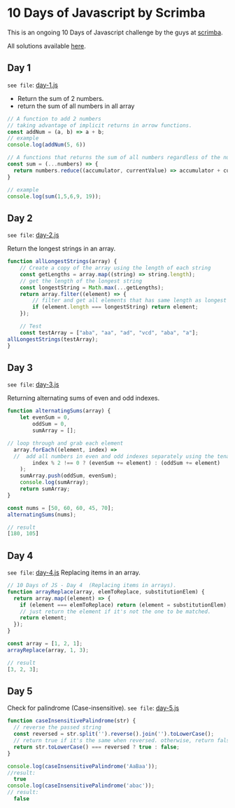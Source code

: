 # 10 Days of Javascript by Scrimba

This is an ongoing 10 Days of Javascript challenge by the guys at [scrimba](https://scrimba.com).

All solutions available [here](./JS-solutions/).

## Day 1

`see file`: [day-1.js](./JS-solutions/day-1.js)

- Return the sum of 2 numbers.
- return the sum of all numbers in all array

```Javascript
// A function to add 2 numbers
// taking advantage of implicit returns in arrow functions.
const addNum = (a, b) => a + b;
// example
console.log(addNum(5, 6))

// A functions that returns the sum of all numbers regardless of the number of parameters.
const sum = (...numbers) => {
  return numbers.reduce((accumulator, currentValue) => accumulator + currentValue, 0);
}

// example
console.log(sum(1,5,6,9, 19));
```

## Day 2

`see file`: [day-2.js](./JS-solutions/day-2.js)

Return the longest strings in an array.

```Javascript
function allLongestStrings(array) {
    // Create a copy of the array using the length of each string
    const getLengths = array.map((string) => string.length);
    // get the length of the longest string
    const longestString = Math.max(...getLengths);
    return array.filter((element) => {
        // filter and get all elements that has same length as longest string
        if (element.length === longestString) return element;
    });

    // Test
    const testArray = ["aba", "aa", "ad", "vcd", "aba", "a"];
allLongestStrings(testArray);
}
```

## Day 3

`see file`: [day-3.js](./JS-solutions/day-3.js)

Returning alternating sums of even and odd indexes.

```Javascript
function alternatingSums(array) {
	let evenSum = 0,
		oddSum = 0,
		sumArray = [];

// loop through and grab each element
  array.forEach((element, index) =>
  //  add all numbers in even and odd indexes separately using the tenary operator
		index % 2 !== 0 ? (evenSum += element) : (oddSum += element)
	);
	sumArray.push(oddSum, evenSum);
	console.log(sumArray);
	return sumArray;
}

const nums = [50, 60, 60, 45, 70];
alternatingSums(nums);

// result
[180, 105]

```

## Day 4

`see file`: [day-4.js](./JS-solutions/day-4.js)
Replacing items in an array.

```javascript
// 10 Days of JS - Day 4  (Replacing items in arrays).
function arrayReplace(array, elemToReplace, substitutionElem) {
  return array.map((element) => {
    if (element === elemToReplace) return (element = substitutionElem);
    // just return the element if it's not the one to be matched.
    return element;
  });
}

const array = [1, 2, 1];
arrayReplace(array, 1, 3);

// result
[3, 2, 3];
```

## Day 5

Check for palindrome (Case-insensitive).
`see file`: [day-5.js](./JS-solutions/day-5.js)

```javascript
function caseInsensitivePalindrome(str) {
  // reverse the passed string
  const reversed = str.split('').reverse().join('').toLowerCase();
  // return true if it's the same when reversed. otherwise, return false.
  return str.toLowerCase() === reversed ? true : false;
}

console.log(caseInsensitivePalindrome('AaBaa'));
//result:
  true
console.log(caseInsensitivePalindrome('abac'));
// result:
  false
```
